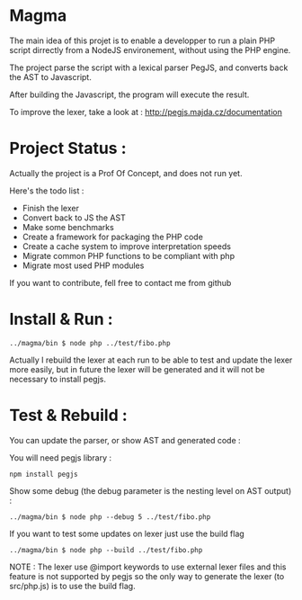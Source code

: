 Magma
=====

The main idea of this projet is to enable a developper to run a plain PHP script
dirrectly from a NodeJS environement, without using the PHP engine.

The project parse the script with a lexical parser PegJS, and converts back the 
AST to Javascript. 

After building the Javascript, the program will execute the result.

To improve the lexer, take a look at :
http://pegjs.majda.cz/documentation

Project Status :
================

Actually the project is a Prof Of Concept, and does not run yet.

Here's the todo list :

* Finish the lexer
* Convert back to JS the AST
* Make some benchmarks
* Create a framework for packaging the PHP code
* Create a cache system to improve interpretation speeds
* Migrate common PHP functions to be compliant with php
* Migrate most used PHP modules

If you want to contribute, fell free to contact me from github

Install & Run :
===============

```
../magma/bin $ node php ../test/fibo.php
```

Actually I rebuild the lexer at each run to be able to test and update 
the lexer more easily, but in future the lexer will be generated and it will not
be necessary to install pegjs.

Test & Rebuild :
================

You can update the parser, or show AST and generated code :

You will need pegjs library :
```
npm install pegjs
```

Show some debug (the debug parameter is the nesting level on AST output) :
```
../magma/bin $ node php --debug 5 ../test/fibo.php
```

If you want to test some updates on lexer just use the build flag
```
../magma/bin $ node php --build ../test/fibo.php
```

NOTE : The lexer use @import keywords to use external lexer files and this feature is not supported by pegjs so the only way to generate the lexer (to src/php.js) is to use the build flag.

